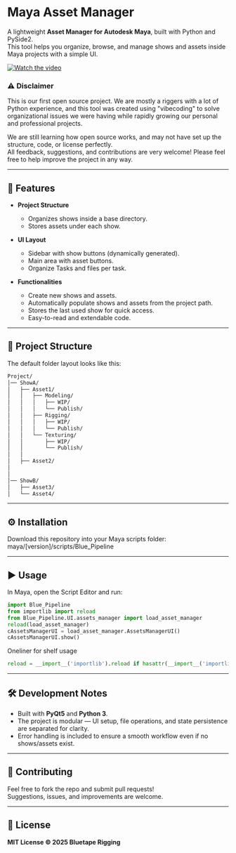 # Maya Asset Manager

A lightweight **Asset Manager for Autodesk Maya**, built with Python and PySide2.  
This tool helps you organize, browse, and manage shows and assets inside Maya projects with a simple UI.

[![Watch the video](https://img.youtube.com/vi/JNhIpRGQC-0/0.jpg)](https://www.youtube.com/watch?v=JNhIpRGQC-0)

### ⚠️ Disclaimer

This is our first open source project. We are mostly a riggers with a lot of Python experience, and this tool was created using "vibecoding" to solve organizational issues we were having while rapidly growing our personal and professional projects.  

We are still learning how open source works, and may not have set up the structure, code, or license perfectly.  
All feedback, suggestions, and contributions are very welcome! Please feel free to help improve the project in any way.

---

## 🚀 Features

- **Project Structure**
  - Organizes shows inside a base directory.
  - Stores assets under each show.

- **UI Layout**
  - Sidebar with show buttons (dynamically generated).
  - Main area with asset buttons.
  - Organize Tasks and files per task.

- **Functionalities**
  - Create new shows and assets.
  - Automatically populate shows and assets from the project path.
  - Stores the last used show for quick access.
  - Easy-to-read and extendable code.

---

## 📂 Project Structure
The default folder layout looks like this:
```bash
Project/
│── ShowA/
│   ├── Asset1/
│   │   ├── Modeling/
│   │   │   ├── WIP/
│   │   │   └── Publish/
│   │   ├── Rigging/
│   │   │   ├── WIP/
│   │   │   └── Publish/
│   │   └── Texturing/
│   │       ├── WIP/
│   │       └── Publish/
│   │
│   ├── Asset2/
│    
│
│── ShowB/
│   ├── Asset3/
│   └── Asset4/

```

---
## ⚙️ Installation
Download this repository into your Maya scripts folder: maya/[version]/scripts/Blue_Pipeline

---
## ▶️ Usage

In Maya, open the Script Editor and run:
```python
import Blue_Pipeline
from importlib import reload
from Blue_Pipeline.UI.assets_manager import load_asset_manager
reload(load_asset_manager)
cAssetsManagerUI = load_asset_manager.AssetsManagerUI()
cAssetsManagerUI.show()
```
Oneliner for shelf usage
```python
reload = __import__('importlib').reload if hasattr(__import__('importlib'), 'reload') else __import__('imp').reload;import Blue_Pipeline;from Blue_Pipeline.UI.assets_manager import load_asset_manager;reload(load_asset_manager);cAssetsManagerUI = load_asset_manager.AssetsManagerUI(); cAssetsManagerUI.show()
```

---
## 🛠️ Development Notes

- Built with **PyQt5** and **Python 3**.  
- The project is modular — UI setup, file operations, and state persistence are separated for clarity.  
- Error handling is included to ensure a smooth workflow even if no shows/assets exist.  


---
## 🤝 Contributing

Feel free to fork the repo and submit pull requests!  
Suggestions, issues, and improvements are welcome.  

---
## 📜 License

**MIT License © 2025 Bluetape Rigging**
